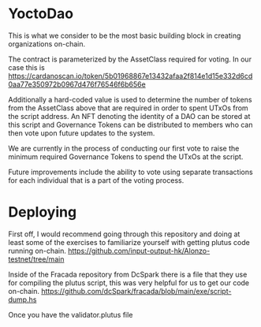 # YoctoDao
This is what we consider to be the most basic building block in creating organizations on-chain.

The contract is parameterized by the AssetClass required for voting. In our case this is https://cardanoscan.io/token/5b01968867e13432afaa2f814e1d15e332d6cd0aa77e350972b0967d476f76546f6b656e

Additionally a hard-coded value is used to determine the number of tokens from the AssetClass above that are required in order to spent UTxOs from the script address. An NFT denoting the identity of a DAO can be stored at this script and Governance Tokens can be distributed to members who can then vote upon future updates to the system.

We are currently in the process of conducting our first vote to raise the minimum required Governance Tokens to spend the UTxOs at the script.

Future improvements include the ability to vote using separate transactions for each individual that is a part of the voting process.

# Deploying
First off, I would recommend going through this repository and doing at least some of the exercises to familiarize yourself with getting plutus code running on-chain.
https://github.com/input-output-hk/Alonzo-testnet/tree/main

Inside of the Fracada repository from DcSpark there is a file that they use for compiling the plutus script, this was very helpful for us to get our code on-chain.
https://github.com/dcSpark/fracada/blob/main/exe/script-dump.hs

Once you have the validator.plutus file 
